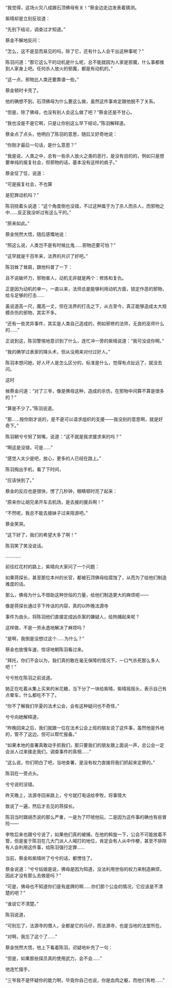 “我觉得，这场火灾八成跟石顶佛母有关！”蔡金边走边发表着猜测。

紫晴却是立刻反驳道：

“先别下结论，调查过才知道。”

蔡金不解地反问：

“怎么，这不是显而易见的吗，除了它，还有什么人会干出这种事呢？”

陈羽问道：“那它这么干的动机是什么呢，总不能就因为人家是邪魔，什么事都推到人家身上吧。任何杀人放火的邪魔，都是有动机的。”

“这一点，邪物比人类还要靠谱一些。”

蔡金顿时卡壳了。

他的确想不到，石顶佛母为什么要这么做，虽然这件事肯定跟他脱不了关系。

“但是，除了佛母，也没有别人会这么做了吧？”蔡金还是不甘心。

“我也没是不是它啊，只是让你别这么早下结论。”陈羽解释道。

蔡金点了点头，他明白了陈羽的意思，随后又好奇地说：

“你刚才最后一句话，是什么意思？”

“我是说，人类之中，总有一些杀人放火之类的恶行，是没有目的的，例如只是想要单纯的报复社会，但邪物的话，基本没有这样的疯子。”

蔡金怔了怔，说道：

“可是报复社会，不也算

是犯罪动机吗？”

陈羽挠着头说道：“这个角度倒也没错，不过这种属于为了杀人而杀人，而邪物之中……反正我没听过有这么干的。”

“原来如此。”

蔡金恍然大悟，随后感慨地说：

“照这么说，人类岂不是有时候比鬼……邪物还要可怕？”

“这早就是千百年来，法界的共识了好吧。”

陈羽耸了耸肩，跟他科普了一下：

且不说破坏力，邪物害人，动机无非就是两个：修炼和复仇。

正是因为动机的单一，一直以来，法师总是能够利用动机方面，锁定作恶的邪物，给与足够的打击……

虽说道高一尺，魔高一丈，但在法界的打击之下，从古至今，真正能够造成太大规模杀伤的邪物，其实不多。

“还有一些灵异事件，其实是人类自己造成的，例如邪修的法师，无良的巫师什么的……”

正说到这，陈羽警惕地意识到了什么，连忙冲一旁的紫晴说道：“我可没说你啊。”

“我的确学过表家的降头术，但从没用来对付过好人。”

陈羽本想问她，好人坏人是怎么区分的，标准是什么，觉得有点扯远了，就没去问。

这时

候蔡金问道：“对了三爷，像是佛母这种，造成的杀伤，在邪物中间算不算是很多的？”

“算是不少了。”陈羽说道。

“那……按你刚才说的，是不是可以请求组织的支援——我没别的意思啊，就是好奇下。”

陈羽朝兮兮努了努嘴，说道：“这不就是我求援求来的吗？”

“啊这是没错，可是……”

“感觉人太少是吧，放心，更多的人已经在路上。”

陈羽掏出手机，看了下时间，

“应该快到了。”

蔡金的反应也是很快，愣了几秒钟，眼睛顿时亮了起来：

“原来你让胡兄弟开车去机场，是去接的援兵啊！”

“不然呢，我总不能去接妹子过来陪游吧。”

蔡金笑哭。

“这下好了，我们的希望大多了啊！”

陈羽笑了笑没说话。

…………

前往红花村的路上，紫晴向大家问了一个问题：

如果蒋探长，甚至那位本州的长官，都被石顶佛母给腐蚀了，从而为了给他们制造难度的话。

那么，佛母为什么不借助这种世俗的力量，给他们制造更大的麻烦呢——

像是蒋探长通过手下传话的内容，真的以昨晚法源寺

事件为由头，将陈羽他们直接定成凶杀案的嫌疑人，给拘捕起来呢？

这样做，不是一劳永逸地解决了麻烦吗？

“是啊，我倒是没想过这个……为什么？”

蔡金也放慢车速，惊讶地朝陈羽看过来。

“拜托，你们不会以为，我们真的敢在毫无保障的情况下，一口气杀死那么多人吧！”

兮兮抢在陈羽之前说道。

她正在吃着从集上买来的米花糖，当下分了一块给紫晴，紫晴摇摇头，表示自己有点晕车，什么都吃不下了。

“你不了解我们华夏的法术公会，会有这种疑问也不奇怪，”

兮兮向她解释道，

“昨晚回来之后，我们就跟一位在法术公会上班的朋友说了这件事，虽然他是外地的，管不了这边，但可以帮忙报备。”

“如果本地的查署真敢动手抓我们，那只要我们的朋友跟上面说一声，总公会一定会派人过来接走我们，调查事件的真相……”

“这么说，你们明白了吧，当地查署，是没有权力直接将我们抓起来定罪的。”

陈羽在一旁点头。

兮兮说的没错。

昨天晚上，法源寺回来路上，兮兮就打电话给李牧，将事情大

致说了一遍，然后才去见的蒋探长。

陈羽当时跟胡杰说的那么严重，一是为了吓唬他玩，二是因为这件事的确也有些冒险——

李牧后来也跟兮兮说了，如果他们真的被捕，在他的斡旋一下，公会不可能放着不管，但是鉴于陈羽在几大门派人人喊打的地位，肯定会有人从中作梗，甚至不排除有人会利用这件事，给陈羽强行定罪……

当前，蔡金和紫晴听了兮兮的话，都愣住了。

蔡金说道：“兮兮姑娘是说，佛母是因为知道，没法利用世俗的权力来制造麻烦，因此才没有那么去做是吗？”

“可是，佛母也不知道你们是有底牌的啊……你们那个公会的情况，它应该是不清楚的吧？”

“谁说它不清楚。”

陈羽说道，

“可别忘了，法源寺的僧人，全都是它的马仔，而法源寺，也是当地的法堂所在。

“对啊，我忘了这个了……”

蔡金恍然大悟，他上下看着陈羽，迟疑地补充了一句：

“但是，如果那些探员真的使用武力，会不会……”

他连忙摆手，

“三爷我不是怀疑你的能力啊，毕竟你自己也说，你是血肉之躯，而他们有枪……”
